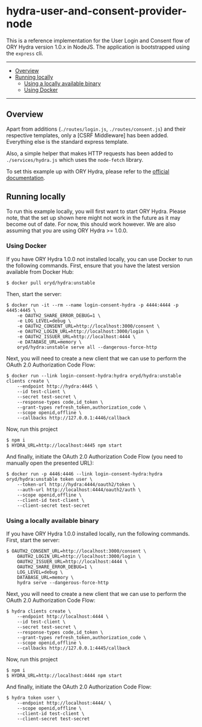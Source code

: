 # hydra-user-and-consent-provider-node

This is a reference implementation for the User Login and Consent flow of ORY Hydra version 1.0.x in NodeJS. The
application is bootstrapped using the `express` cli.

---

<!-- START doctoc generated TOC please keep comment here to allow auto update -->
<!-- DON'T EDIT THIS SECTION, INSTEAD RE-RUN doctoc TO UPDATE -->

- [Overview](#overview)
- [Running locally](#running-locally)
  - [Using a locally available binary](#using-a-locally-available-binary)
  - [Using Docker](#using-docker)

<!-- END doctoc generated TOC please keep comment here to allow auto update -->

---

## Overview

Apart from additions (`./routes/login.js`, `./routes/consent.js`) and their respective templates, only a [CSRF Middleware]
has been added. Everything else is the standard express template.

Also, a simple helper that makes HTTP requests has been added to `./services/hydra.js` which uses the `node-fetch`
library.

To set this example up with ORY Hydra, please refer to the [official documentation](https://www.ory.sh/docs).

## Running locally

To run this example locally, you will first want to start ORY Hydra. Please note, that the set up shown here might not
work in the future as it may become out of date. For now, this should work however. We are also assuming that you are
using ORY Hydra >= 1.0.0.

### Using Docker

If you have ORY Hydra 1.0.0 not installed locally, you can use Docker to run the following commands. First, ensure
that you have the latest version available from Docker Hub:

```
$ docker pull oryd/hydra:unstable
```

Then, start the server:

```
$ docker run -it --rm --name login-consent-hydra -p 4444:4444 -p 4445:4445 \
    -e OAUTH2_SHARE_ERROR_DEBUG=1 \
    -e LOG_LEVEL=debug \
    -e OAUTH2_CONSENT_URL=http://localhost:3000/consent \
    -e OAUTH2_LOGIN_URL=http://localhost:3000/login \
    -e OAUTH2_ISSUER_URL=http://localhost:4444 \
    -e DATABASE_URL=memory \
    oryd/hydra:unstable serve all --dangerous-force-http
```

Next, you will need to create a new client that we can use to perform the OAuth 2.0 Authorization Code Flow:

```
$ docker run --link login-consent-hydra:hydra oryd/hydra:unstable clients create \
    --endpoint http://hydra:4445 \
    --id test-client \
    --secret test-secret \
    --response-types code,id_token \
    --grant-types refresh_token,authorization_code \
    --scope openid,offline \
    --callbacks http://127.0.0.1:4446/callback
```

Now, run this project

```
$ npm i
$ HYDRA_URL=http://localhost:4445 npm start
```

And finally, initiate the OAuth 2.0 Authorization Code Flow (you need to manually open the presented URL):

```
$ docker run -p 4446:4446 --link login-consent-hydra:hydra oryd/hydra:unstable token user \
    --token-url http://hydra:4444/oauth2/token \
    --auth-url http://localhost:4444/oauth2/auth \
    --scope openid,offline \
    --client-id test-client \
    --client-secret test-secret
```

### Using a locally available binary

If you have ORY Hydra 1.0.0 installed locally, run the following commands. First, start the server:

```
$ OAUTH2_CONSENT_URL=http://localhost:3000/consent \
    OAUTH2_LOGIN_URL=http://localhost:3000/login \
    OAUTH2_ISSUER_URL=http://localhost:4444 \
    OAUTH2_SHARE_ERROR_DEBUG=1 \
    LOG_LEVEL=debug \
    DATABASE_URL=memory \
    hydra serve --dangerous-force-http
```

Next, you will need to create a new client that we can use to perform the OAuth 2.0 Authorization Code Flow:

```
$ hydra clients create \
    --endpoint http://localhost:4444 \
    --id test-client \
    --secret test-secret \
    --response-types code,id_token \
    --grant-types refresh_token,authorization_code \
    --scope openid,offline \
    --callbacks http://127.0.0.1:4445/callback
```

Now, run this project

```
$ npm i
$ HYDRA_URL=http://localhost:4444 npm start
```

And finally, initiate the OAuth 2.0 Authorization Code Flow:

```
$ hydra token user \
    --endpoint http://localhost:4444/ \
    --scope openid,offline \
    --client-id test-client \
    --client-secret test-secret
```

